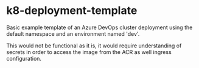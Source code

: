 # k8-deployment-template

Basic example template of an Azure DevOps cluster deployment using the default namespace and an environment named 'dev'.

This would not be functional as it is, it would require understanding of secrets in order to access the image from the ACR as well ingress configuration. 
